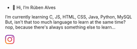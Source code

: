 - 👋 Hi, I’m Rúben Alves <br>

I’m currently learning C, JS, HTML, CSS, Java, Python, MySQL<br>
But, isn't that too much language to learn at the same time?<br>
nop, because there's always something else to learn...<br>
<br>
<a href="https://www.instagram.com/ruben_alves__/" target="_blank" rel="external"><img src="./images/instagram.png" width="30" alt="My instagram">
<!---
redystum/redystum is a ✨ special ✨ repository because its `README.md` (this file) appears on your GitHub profile.
You can click the Preview link to take a look at your changes.
--->
